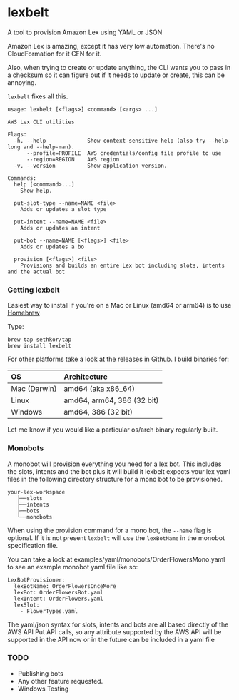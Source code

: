 # lexbelt
A tool to provision Amazon Lex using YAML or JSON

Amazon Lex is amazing, except it has very low automation.  There's no CloudFormation for it CFN for it.

Also, when trying to create or update anything, the CLI wants you to pass in a checksum so it can figure out if it needs to update or create, this can be annoying.

`lexbelt` fixes all this.

```
usage: lexbelt [<flags>] <command> [<args> ...]

AWS Lex CLI utilities

Flags:
  -h, --help             Show context-sensitive help (also try --help-long and --help-man).
      --profile=PROFILE  AWS credentials/config file profile to use
      --region=REGION    AWS region
  -v, --version          Show application version.

Commands:
  help [<command>...]
    Show help.

  put-slot-type --name=NAME <file>
    Adds or updates a slot type

  put-intent --name=NAME <file>
    Adds or updates an intent

  put-bot --name=NAME [<flags>] <file>
    Adds or updates a bo

  provision [<flags>] <file>
    Provisions and builds an entire Lex bot including slots, intents and the actual bot
```
### Getting lexbelt
Easiest way to install if you're on a Mac or Linux (amd64 or arm64)  is to use [Homebrew](https://brew.sh/)

Type:

```
brew tap sethkor/tap
brew install lexbelt
```

For other platforms take a look at the releases in Github.  I build binaries for:

|OS            | Architecture                           |
|:------------ |:-------------------------------------- |
|Mac (Darwin)  | amd64 (aka x86_64)                     |
|Linux         | amd64, arm64, 386 (32 bit) |
|Windows       | amd64, 386 (32 bit)                   |

Let me know if you would like a particular os/arch binary regularly built.

### Monobots
A monobot will provision everything you need for a lex bot.  This includes the slots, intents and the bot plus it will build it
lexbelt expects your lex yaml files in the following directory structure for a mono bot to be provisioned.
```
your-lex-workspace
   ├──slots
   ├──intents
   ├──bots
   └──monobots
```
When using the provision command for a mono bot, the `--name` flag is optional.  If it is not present `lexbelt` will use the `lexBotName` in the monobot specification file.

You can take a look at examples/yaml/monobots/OrderFlowersMono.yaml to see an example monobot yaml file like so:
```
LexBotProvisioner:
  lexBotName: OrderFlowersOnceMore
  lexBot: OrderFlowersBot.yaml
  lexIntent: OrderFlowers.yaml
  lexSlot:
    - FlowerTypes.yaml
```

The yaml/json syntax for slots, intents and bots are all based directly of the AWS API Put API calls, so any attribute 
supported by the AWS API will be supported in the API now or in the future can be included in a yaml file

### TODO
* Publishing bots
* Any other feature requested.
* Windows Testing